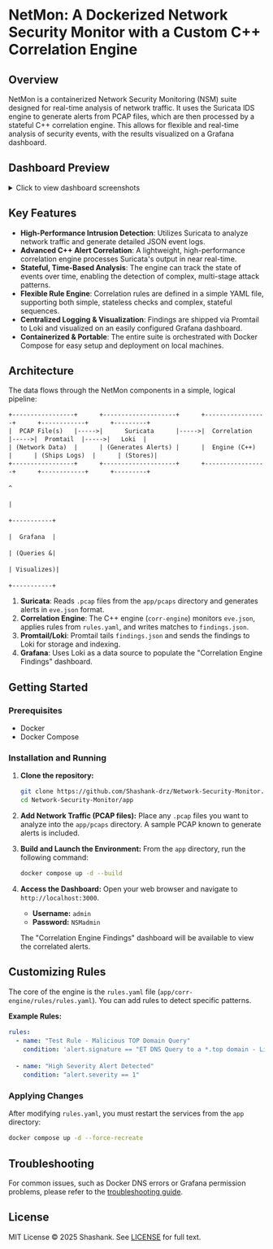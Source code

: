 # NetMon: A Dockerized Network Security Monitor with a Custom C++ Correlation Engine

## Overview

NetMon is a containerized Network Security Monitoring (NSM) suite designed for real-time analysis of network traffic. It uses the Suricata IDS engine to generate alerts from PCAP files, which are then processed by a stateful C++ correlation engine. This allows for flexible and real-time analysis of security events, with the results visualized on a Grafana dashboard.

## Dashboard Preview
<details>
  <summary>Click to view dashboard screenshots</summary>
  <p align="center">
    <em>Main Dashboard Overview</em><br>
    <img src="screenshots/S1.png" alt="Main Dashboard">
    <br><br>
    <em>Example Alert Drill-Down</em><br>
    <img src="screenshots/S3.png" alt="Detailed Alert View">
  </p>
</details>

## Key Features

- **High-Performance Intrusion Detection**: Utilizes Suricata to analyze network traffic and generate detailed JSON event logs.
- **Advanced C++ Alert Correlation**: A lightweight, high-performance correlation engine processes Suricata's output in near real-time.
- **Stateful, Time-Based Analysis**: The engine can track the state of events over time, enabling the detection of complex, multi-stage attack patterns.
- **Flexible Rule Engine**: Correlation rules are defined in a simple YAML file, supporting both simple, stateless checks and complex, stateful sequences.
- **Centralized Logging & Visualization**: Findings are shipped via Promtail to Loki and visualized on an easily configured Grafana dashboard.
- **Containerized & Portable**: The entire suite is orchestrated with Docker Compose for easy setup and deployment on local machines.

## Architecture

The data flows through the NetMon components in a simple, logical pipeline:

```
+-----------------+      +--------------------+      +-----------------+      +------------+      +---------+
|  PCAP File(s)   |----->|      Suricata      |----->|  Correlation    |----->|  Promtail  |----->|   Loki  |
| (Network Data)  |      | (Generates Alerts) |      |  Engine (C++)   |      | (Ships Logs)  |      | (Stores)|
+-----------------+      +--------------------+      +-----------------+      +------------+      +---------+
                                                                                                     ^
                                                                                                     |
                                                                                               +-----------+
                                                                                               |  Grafana  |
                                                                                               | (Queries &|
                                                                                               | Visualizes)|
                                                                                               +-----------+
```

1.  **Suricata**: Reads `.pcap` files from the `app/pcaps` directory and generates alerts in `eve.json` format.
2.  **Correlation Engine**: The C++ engine (`corr-engine`) monitors `eve.json`, applies rules from `rules.yaml`, and writes matches to `findings.json`.
3.  **Promtail/Loki**: Promtail tails `findings.json` and sends the findings to Loki for storage and indexing.
4.  **Grafana**: Uses Loki as a data source to populate the "Correlation Engine Findings" dashboard.

## Getting Started

### Prerequisites

- Docker
- Docker Compose

### Installation and Running

1.  **Clone the repository:**
    ```bash
    git clone https://github.com/Shashank-drz/Network-Security-Monitor.git
    cd Network-Security-Monitor/app
    ```

2.  **Add Network Traffic (PCAP files):**
    Place any `.pcap` files you want to analyze into the `app/pcaps` directory. A sample PCAP known to generate alerts is included.

3.  **Build and Launch the Environment:**
    From the `app` directory, run the following command:
    ```bash
    docker compose up -d --build
    ```

4.  **Access the Dashboard:**
    Open your web browser and navigate to `http://localhost:3000`.
    - **Username:** `admin`
    - **Password:** `NSMadmin`

    The "Correlation Engine Findings" dashboard will be available to view the correlated alerts.

## Customizing Rules

The core of the engine is the `rules.yaml` file (`app/corr-engine/rules/rules.yaml`). You can add rules to detect specific patterns.

**Example Rules:**
```yaml
rules:
  - name: "Test Rule - Malicious TOP Domain Query"
    condition: 'alert.signature == "ET DNS Query to a *.top domain - Likely Hostile"'

  - name: "High Severity Alert Detected"
    condition: "alert.severity == 1"
```

### Applying Changes

After modifying `rules.yaml`, you must restart the services from the `app` directory:
```bash
docker compose up -d --force-recreate
```

## Troubleshooting

For common issues, such as Docker DNS errors or Grafana permission problems, please refer to the [troubleshooting guide](./docs/troubleshooting.md).

## License

MIT License © 2025 Shashank. See [LICENSE](LICENSE) for full text.

